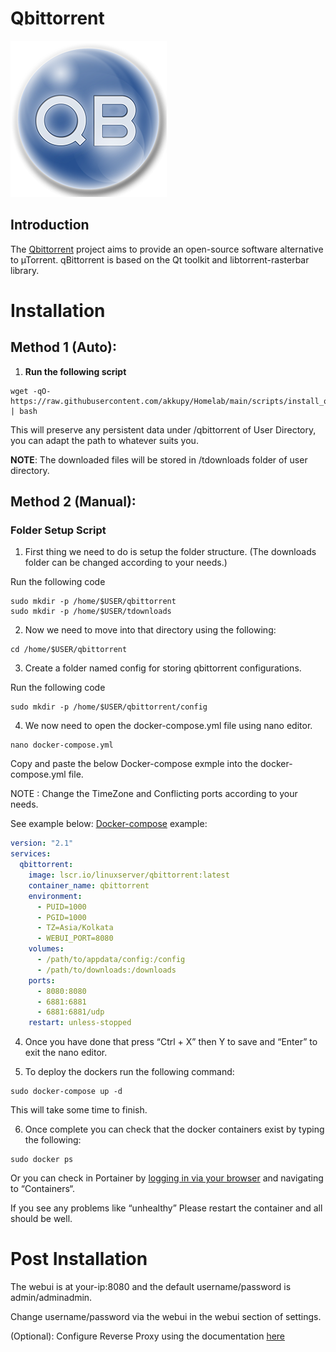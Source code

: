 # Qbittorrent

![](../images/qbittorrent-icon.png)

## Introduction

The [Qbittorrent](https://www.qbittorrent.org/) project aims to provide an open-source software alternative to µTorrent. qBittorrent is based on the Qt toolkit and libtorrent-rasterbar library.

# Installation

## Method 1 (Auto):

1. **Run the following script**

```
wget -qO- https://raw.githubusercontent.com/akkupy/Homelab/main/scripts/install_qbittorrent.sh | bash
```

This will preserve any persistent data under /qbittorrent of User Directory, you can adapt the path to whatever suits you.

**NOTE**: The downloaded files will be stored in /tdownloads folder of user directory.

## Method 2 (Manual):

### Folder Setup Script

1. First thing we need to do is setup the folder structure. (The downloads folder can be changed according to your needs.)

Run the following code
```
sudo mkdir -p /home/$USER/qbittorrent
sudo mkdir -p /home/$USER/tdownloads
```

2. Now we need to move into that directory using the following:

```
cd /home/$USER/qbittorrent
```
3. Create a folder named config for storing qbittorrent configurations.

Run the following code
```
sudo mkdir -p /home/$USER/qbittorrent/config
```
4. We now need to open the docker-compose.yml file using nano editor.

```
nano docker-compose.yml
```
Copy and paste the below Docker-compose exmple into the docker-compose.yml file.

NOTE : Change the TimeZone and Conflicting ports according to your needs.

See example below:
[Docker-compose](https://docs.docker.com/compose/install/) example:

```yaml
version: "2.1"
services:
  qbittorrent:
    image: lscr.io/linuxserver/qbittorrent:latest
    container_name: qbittorrent
    environment:
      - PUID=1000
      - PGID=1000
      - TZ=Asia/Kolkata
      - WEBUI_PORT=8080
    volumes:
      - /path/to/appdata/config:/config
      - /path/to/downloads:/downloads
    ports:
      - 8080:8080
      - 6881:6881
      - 6881:6881/udp
    restart: unless-stopped
```
4. Once you have done that press “Ctrl + X” then Y to save and “Enter” to exit the nano editor.

5. To deploy the dockers run the following command:

```
sudo docker-compose up -d
```

This will take some time to finish.

6. Once complete you can check that the docker containers exist by typing the following:

```
sudo docker ps
```

Or you can check in Portainer by [logging in via your browser](https://github.com/akkupy/Homelab#login-to-portainer) and navigating to “Containers“.

If you see any problems like “unhealthy” Please restart the container and all should be well.

# Post Installation

The webui is at your-ip:8080 and the default username/password is admin/adminadmin.

Change username/password via the webui in the webui section of settings.

(Optional): Configure Reverse Proxy using the documentation [here](https://github.com/akkupy/Homelab/blob/main/docs/nginx_proxy_manager.md#first-proxy-host-setup)